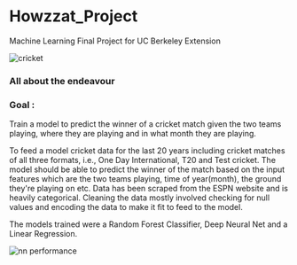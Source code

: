 # Howzzat_Project
Machine Learning Final Project for UC Berkeley Extension

 ![cricket](https://media.gettyimages.com/vectors/cricket-batsman-vector-id483913507?s=612x612)

### All about the endeavour

### Goal : 
Train a model to predict the winner of a cricket match given the two teams playing, where they are playing and in what month they are playing. 

To feed a model cricket data for the last 20 years including cricket matches of all three formats, i.e., One Day International, T20 and Test cricket. The model should be able to predict the winner of the match based on the input features which are the two teams playing, time of year(month), the ground they're playing on etc. 
Data has been scraped from the ESPN website and is heavily categorical. Cleaning the data mostly involved checking for null values and encoding the data to make it fit to feed to the model. 

The models trained were a Random Forest Classifier, Deep Neural Net and a Linear Regression. 

![nn performance](https://drive.google.com/file/d/1-32syuZsjEwG4CjXK_liAmwEl8LZIWfX/view?usp=sharing)⁩
